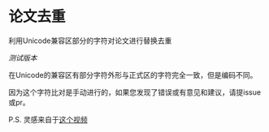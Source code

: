 # 论文去重
利用Unicode兼容区部分的字符对论文进行替换去重

*测试版本*

在Unicode的兼容区有部分字符外形与正式区的字符完全一致，但是编码不同。

因为这个字符比对是手动进行的，如果您发现了错误或有意见和建议，请提issue或pr。



P.S. 灵感来自于[这个视频](https://www.bilibili.com/video/BV1F94y1S7HS)
